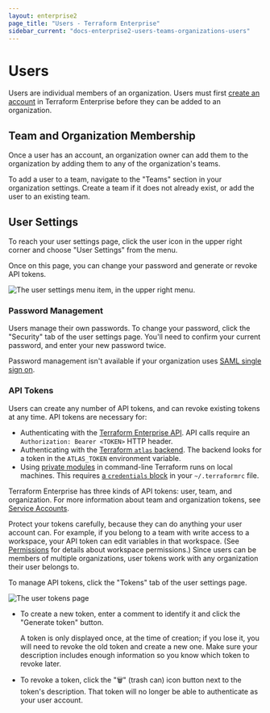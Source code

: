 ```yaml
---
layout: enterprise2
page_title: "Users - Terraform Enterprise"
sidebar_current: "docs-enterprise2-users-teams-organizations-users"
---
```


# Users

Users are individual members of an organization. Users must first [create an account](https://app.terraform.io/account/new) in Terraform Enterprise before
they can be added to an organization.

## Team and Organization Membership

Once a user has an account, an organization owner can add them to the
organization by adding them to any of the organization's teams.

To add a user to a team, navigate to the "Teams" section in your organization
settings. Create a team if it does not already exist, or add the user to an
existing team.

## User Settings

To reach your user settings page, click the user icon in the upper right corner and choose "User Settings" from the menu.

Once on this page, you can change your password and generate or revoke API tokens.

![The user settings menu item, in the upper right menu.](./images/user-settings.png)

### Password Management

Users manage their own passwords. To change your password, click the "Security" tab of the user settings page. You'll need to confirm your current password, and enter your new password twice.

Password management isn't available if your organization uses [SAML single sign on](../saml/index.html).

### API Tokens

Users can create any number of API tokens, and can revoke existing tokens at any time. API tokens are necessary for:

- Authenticating with the [Terraform Enterprise API](../api/index.html). API calls require an `Authorization: Bearer <TOKEN>` HTTP header.
- Authenticating with the [Terraform `atlas` backend](/docs/backends/types/terraform-enterprise.html). The backend looks for a token in the `ATLAS_TOKEN` environment variable.
- Using [private modules](../registry/using.html) in command-line Terraform runs on local machines. This requires [a `credentials` block](../registry/using.html#configuration) in your `~/.terraformrc` file.

Terraform Enterprise has three kinds of API tokens: user, team, and organization. For more information about team and organization tokens, see [Service Accounts](./service-accounts.html).

Protect your tokens carefully, because they can do anything your user account can. For example, if you belong to a team with write access to a workspace, your API token can edit variables in that workspace. (See [Permissions](./permissions.html) for details about workspace permissions.) Since users can be members of multiple organizations, user tokens work with any organization their user belongs to.

To manage API tokens, click the "Tokens" tab of the user settings page.

![The user tokens page](./images/user-tokens.png)

- To create a new token, enter a comment to identify it and click the "Generate token" button.

    A token is only displayed once, at the time of creation; if you lose it, you will need to revoke the old token and create a new one. Make sure your description includes enough information so you know which token to revoke later.
- To revoke a token, click the "🗑" (trash can) icon button next to the token's description. That token will no longer be able to authenticate as your user account.


